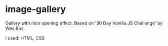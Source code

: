 # image-gallery

Gallery with nice opening effect. Based on '30 Day Vanilla JS Challenge' by Wes Bos.

I used: HTML, CSS
